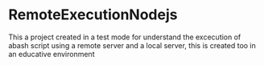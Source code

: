 # RemoteExecutionNodejs
This a  project created in a test mode  for understand the excecution of abash script using  a remote server and a local server, this is created too in an  educative environment
